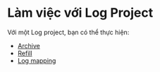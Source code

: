 # Làm việc với Log Project

Với một Log project, bạn có thể thực hiện:

* [Archive](https://docs.vngcloud.vn/display/VPV/Archive)
* [Refill](https://docs.vngcloud.vn/display/VPV/Refill?src=contextnavpagetreemode)
* [Log mapping](https://docs.vngcloud.vn/display/VPV/Log+mapping?src=contextnavpagetreemode)

